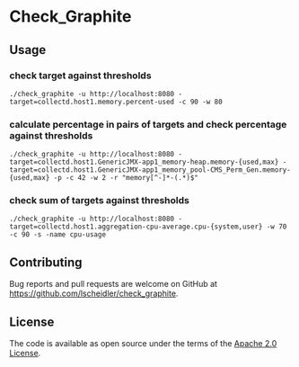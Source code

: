# Check\_Graphite

## Usage

### check target against thresholds
```
./check_graphite -u http://localhost:8080 -target=collectd.host1.memory.percent-used -c 90 -w 80
```

### calculate percentage in pairs of targets and check percentage against thresholds
```
./check_graphite -u http://localhost:8080 -target=collectd.host1.GenericJMX-app1_memory-heap.memory-{used,max} -target=collectd.host1.GenericJMX-app1_memory_pool-CMS_Perm_Gen.memory-{used,max} -p -c 42 -w 2 -r "memory[^-]*-(.*)$"
```

### check sum of targets against thresholds
```
./check_graphite -u http://localhost:8080 -target=collectd.host1.aggregation-cpu-average.cpu-{system,user} -w 70 -c 90 -s -name cpu-usage
```

## Contributing

Bug reports and pull requests are welcome on GitHub at https://github.com/lscheidler/check_graphite.

## License

The code is available as open source under the terms of the [Apache 2.0 License](http://opensource.org/licenses/Apache-2.0).
